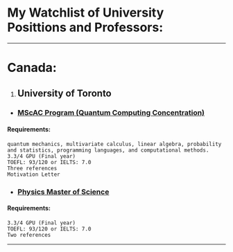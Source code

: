 # My Watchlist of University Posittions and Professors:

---

# Canada:

1. ## University of Toronto

* ### [MScAC Program (Quantum Computing Concentration)](https://www.sgs.utoronto.ca/programs/applied-computing/)

#### Requirements:
	
	quantum mechanics, multivariate calculus, linear algebra, probability and statistics, programming languages, and computational methods.
	3.3/4 GPU (Final year)
	TOEFL: 93/120 or IELTS: 7.0
	Three references
	Motivation Letter
		
* ### [Physics Master of Science](https://www.sgs.utoronto.ca/programs/physics/)
#### Requirements:
	
	3.3/4 GPU (Final year)
	TOEFL: 93/120 or IELTS: 7.0
	Two references
		
---

